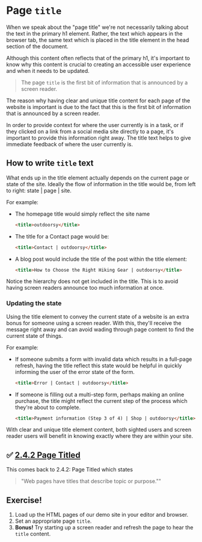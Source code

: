 # Page `title`

When we speak about the "page title" we're not necessarily talking about the text in the primary h1 element. Rather, the text which appears in the browser tab, the same text which is placed in the title element in the head section of the document.

Although this content often reflects that of the primary h1, it's important to know why this content is crucial to creating an accessible user experience and when it needs to be updated.

> The page `title` is the first bit of information that is announced by a screen reader.

The reason why having clear and unique title content for each page of the website is important is due to the fact that this is the first bit of information that is announced by a screen reader.

In order to provide context for where the user currently is in a task, or if they clicked on a link from a social media site directly to a page, it's important to provide this information right away. The title text helps to give immediate feedback of where the user currently is.

## How to write `title` text

What ends up in the title element actually depends on the current page or state of the site. Ideally the flow of information in the title would be, from left to right: state | page | site.

For example:

- The homepage title would simply reflect the site name

  ```html
  <title>outdoorsy</title>
  ```

- The title for a Contact page would be:

  ```html
  <title>Contact | outdoorsy</title>
  ```

- A blog post would include the title of the post within the title element:
  ```html
  <title>How to Choose the Right Hiking Gear | outdoorsy</title>
  ```

Notice the hierarchy does not get included in the title. This is to avoid having screen readers announce too much information at once.

### Updating the state

Using the title element to convey the current state of a website is an extra bonus for someone using a screen reader. With this, they'll receive the message right away and can avoid wading through page content to find the current state of things.

For example:

- If someone submits a form with invalid data which results in a full-page refresh, having the title reflect this state would be helpful in quickly informing the user of the error state of the form.

  ```html
  <title>Error | Contact | outdoorsy</title>
  ```

- If someone is filling out a multi-step form, perhaps making an online purchase, the title might reflect the current step of the process which they're about to complete.
  ```html
  <title>Payment information (Step 3 of 4) | Shop | outdoorsy</title>
  ```

With clear and unique title element content, both sighted users and screen reader users will benefit in knowing exactly where they are within your site.

## ✅ [2.4.2 Page Titled](https://www.w3.org/WAI/WCAG21/Understanding/page-titled.html)

This comes back to 2.4.2: Page Titled which states

> "Web pages have titles that describe topic or purpose.""

## Exercise!

1.  Load up the HTML pages of our demo site in your editor and browser.
2.  Set an appropriate page `title`.
3.  **Bonus!** Try starting up a screen reader and refresh the page to hear the `title` content.
